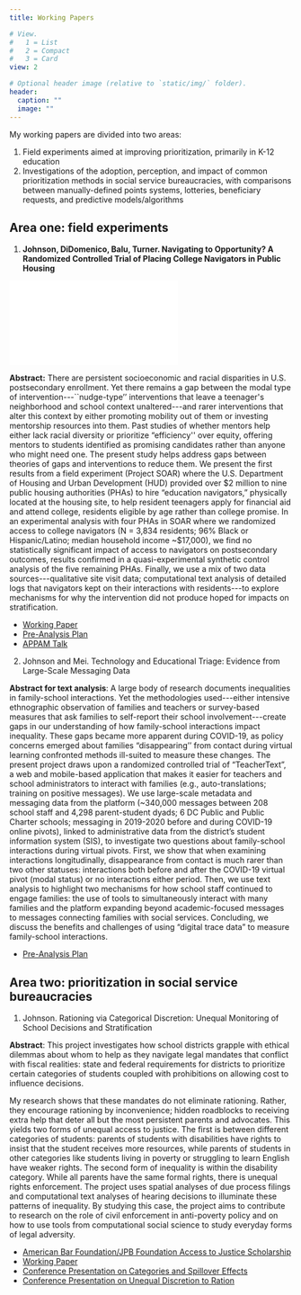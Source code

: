 ```yaml
---
title: Working Papers

# View.
#   1 = List
#   2 = Compact
#   3 = Card
view: 2

# Optional header image (relative to `static/img/` folder).
header:
  caption: ""
  image: ""
---
```


My working papers are divided into two areas:

1. Field experiments aimed at improving prioritization, primarily in K-12 education
2. Investigations of the adoption, perception, and impact of common prioritization methods in social service bureaucracies, with comparisons between manually-defined points systems, lotteries, beneficiary requests, and predictive models/algorithms 

## Area one: field experiments

1. **Johnson, DiDomenico, Balu, Turner. Navigating to Opportunity? A Randomized Controlled Trial of Placing College Navigators in Public Housing**

![Map of randomization sites](/img/amps_v_pov.pdf)

**Abstract:** There are persistent socioeconomic and racial disparities in U.S. postsecondary enrollment. Yet there remains a gap between the modal type of intervention---``nudge-type’’ interventions that leave a teenager's neighborhood and school context unaltered---and rarer interventions that alter this context by either promoting mobility out of them or investing mentorship resources into them. Past studies of whether mentors help either lack racial diversity or prioritize “efficiency'' over equity, offering mentors to students identified as promising candidates rather than anyone who might need one. The present study helps address gaps between theories of gaps and interventions to reduce them. We present the first results from a field experiment (Project SOAR) where the U.S. Department of Housing and Urban Development (HUD) provided over \$2 million to nine public housing authorities (PHAs) to hire “education navigators,” physically located at the housing site, to help resident teenagers apply for financial aid and attend college, residents eligible by age rather than college promise. In an experimental analysis with four PHAs in SOAR where we randomized access to college navigators (N = 3,834 residents; 96\% Black or Hispanic/Latino; median household income ~\$17,000), we find no statistically significant impact of access to navigators on postsecondary outcomes, results confirmed in a quasi-experimental synthetic control analysis of the five remaining PHAs. Finally, we use a mix of two data sources---qualitative site visit data; computational text analysis of detailed logs that navigators kept on their interactions with residents---to explore mechanisms for why the intervention did not produce hoped for impacts on stratification. 

- [Working Paper](https://www.dropbox.com/s/4ipz42ueuprjl86/rjohnson_navigatorspublichousing_writingsample.pdf?dl=0)
- [Pre-Analysis Plan](https://oes.gsa.gov/assets/analysis/1732-3-Analysis-Plan.pdf)
- [APPAM Talk](https://appam.confex.com/appam/2020/meetingapp.cgi/Paper/38008)

2. Johnson and Mei. Technology and Educational Triage: Evidence from Large-Scale Messaging Data

**Abstract for text analysis**: A large body of research documents inequalities in family-school interactions. Yet the methodologies used---either intensive ethnographic observation of families and teachers or survey-based measures that ask families to self-report their school involvement---create gaps in our understanding of how family-school interactions impact inequality. These gaps became more apparent during COVID-19, as policy concerns emerged about families “disappearing’’ from contact during virtual learning confronted methods ill-suited to measure these changes. The present project draws upon a randomized controlled trial of “TeacherText”, a web and mobile-based application that makes it easier for teachers and school administrators to interact with families (e.g., auto-translations; training on positive messages). We use large-scale metadata and messaging data from the platform (~340,000 messages between 208 school staff and 4,298 parent-student dyads; 6 DC Public and Public Charter schools; messaging in 2019-2020 before and during COVID-19 online pivots), linked to administrative data from the district’s student information system (SIS), to investigate two questions about family-school interactions during virtual pivots. First, we show that when examining interactions longitudinally, disappearance from contact is much rarer than two other statuses: interactions both before and after the COVID-19 virtual pivot (modal status) or no interactions either period. Then, we use text analysis to highlight two mechanisms for how school staff continued to engage families: the use of tools to simultaneously interact with many families and the platform expanding beyond academic-focused messages to messages connecting families with social services. Concluding, we discuss the benefits and challenges of using “digital trace data” to measure family-school interactions.

- [Pre-Analysis Plan](https://osf.io/jhmns/)

## Area two: prioritization in social service bureaucracies 

1. Johnson. Rationing via Categorical Discretion: Unequal Monitoring of School Decisions and Stratification

**Abstract**: This project investigates how school districts grapple with ethical dilemmas about whom to help as they navigate legal mandates that conflict with fiscal realities: state and federal requirements for districts to prioritize certain categories of students coupled with prohibitions on allowing cost to influence decisions.

My research shows that these mandates do not eliminate rationing.  Rather, they encourage rationing by inconvenience; hidden roadblocks to receiving extra help that deter all but the most persistent parents and advocates. This yields two forms of unequal access to justice. The first is between different categories of students: parents of students with disabilities have rights to insist that the student receives more resources, while parents of students in other categories like students living in poverty or struggling to learn English have weaker rights. The second form of inequality is within the disability category. While all parents have the same formal rights, there is unequal rights enforcement. The project uses spatial analyses of due process filings and computational text analyses of hearing decisions to illuminate these patterns of inequality. By studying this case, the project aims to contribute to research on the role of civil enforcement in anti-poverty policy and on how to use tools from computational social science to study everyday forms of legal adversity.


- [American Bar Foundation/JPB Foundation Access to Justice Scholarship](http://www.americanbarfoundation.org/research/Fellowshipopportunities/ABF_JPB_Foundation_Access_to_Justice_Scholars_Program0/2020_Access_to_Justice_Scholars.html)
- [Working Paper](https://www.dropbox.com/home/writingsamples_fall21?preview=rjohnson_discretionIEPs_writingsample.pdf)
- [Conference Presentation on Categories and Spillover Effects](https://conference.nber.org/conferences/2018/CHEDs18/summary1.html)
- [Conference Presentation on Unequal Discretion to Ration](https://convention2.allacademic.com/one/asa/asa17/index.php?cmd=Online+Program+View+Paper&selected_paper_id=1254808&PHPSESSID=fsefc6gkk4paan7nriobkdkvbi)


